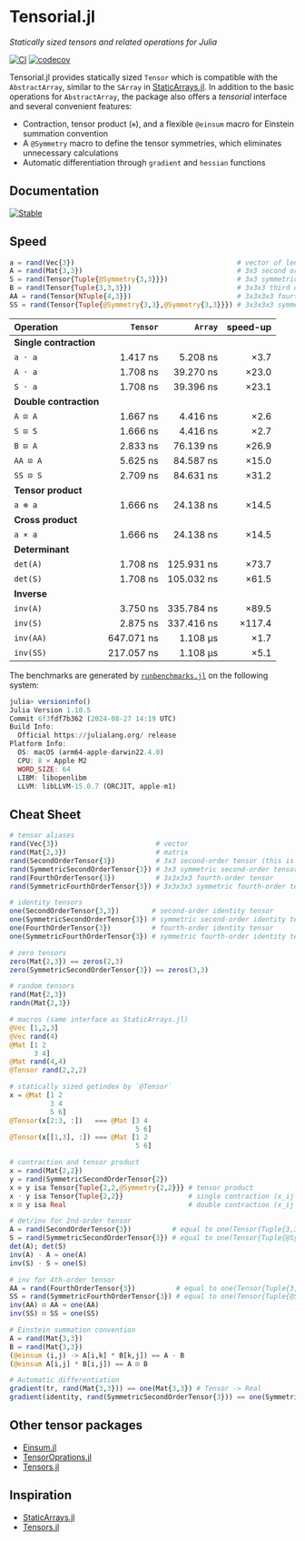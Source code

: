 # Tensorial.jl

*Statically sized tensors and related operations for Julia*

[![CI](https://github.com/KeitaNakamura/Tensorial.jl/actions/workflows/ci.yml/badge.svg)](https://github.com/KeitaNakamura/Tensorial.jl/actions/workflows/ci.yml)
[![codecov](https://codecov.io/gh/KeitaNakamura/Tensorial.jl/branch/main/graph/badge.svg?token=V58DXDI1R5)](https://codecov.io/gh/KeitaNakamura/Tensorial.jl)

Tensorial.jl provides statically sized `Tensor` which is compatible with the `AbstractArray`, similar to the `SArray` in [StaticArrays.jl](https://github.com/JuliaArrays/StaticArrays.jl).
In addition to the basic operations for `AbstractArray`, the package also offers a *tensorial* interface and several convenient features:

* Contraction, tensor product (`⊗`), and a flexible `@einsum` macro for Einstein summation convention
* A `@Symmetry` macro to define the tensor symmetries, which eliminates unnecessary calculations
* Automatic differentiation through `gradient` and `hessian` functions

## Documentation

[![Stable](https://img.shields.io/badge/docs-latest%20release-blue.svg)](https://KeitaNakamura.github.io/Tensorial.jl/stable)

## Speed

```julia
a = rand(Vec{3})                                        # vector of length 3
A = rand(Mat{3,3})                                      # 3x3 second order tensor
S = rand(Tensor{Tuple{@Symmetry{3,3}}})                 # 3x3 symmetric second order tensor
B = rand(Tensor{Tuple{3,3,3}})                          # 3x3x3 third order tensor
AA = rand(Tensor{NTuple{4,3}})                          # 3x3x3x3 fourth order tensor
SS = rand(Tensor{Tuple{@Symmetry{3,3},@Symmetry{3,3}}}) # 3x3x3x3 symmetric fourth order tensor (symmetrizing tensor)
```

| Operation  | `Tensor` | `Array` | speed-up |
|:-----------|---------:|--------:|---------:|
| **Single contraction** | | | |
| `a ⋅ a` | 1.417 ns | 5.208 ns | ×3.7 |
| `A ⋅ a` | 1.708 ns | 39.270 ns | ×23.0 |
| `S ⋅ a` | 1.708 ns | 39.396 ns | ×23.1 |
| **Double contraction** | | | |
| `A ⊡ A` | 1.667 ns | 4.416 ns | ×2.6 |
| `S ⊡ S` | 1.666 ns | 4.416 ns | ×2.7 |
| `B ⊡ A` | 2.833 ns | 76.139 ns | ×26.9 |
| `AA ⊡ A` | 5.625 ns | 84.587 ns | ×15.0 |
| `SS ⊡ S` | 2.709 ns | 84.631 ns | ×31.2 |
| **Tensor product** | | | |
| `a ⊗ a` | 1.666 ns | 24.138 ns | ×14.5 |
| **Cross product** | | | |
| `a × a` | 1.666 ns | 24.138 ns | ×14.5 |
| **Determinant** | | | |
| `det(A)` | 1.708 ns | 125.931 ns | ×73.7 |
| `det(S)` | 1.708 ns | 105.032 ns | ×61.5 |
| **Inverse** | | | |
| `inv(A)` | 3.750 ns | 335.784 ns | ×89.5 |
| `inv(S)` | 2.875 ns | 337.416 ns | ×117.4 |
| `inv(AA)` | 647.071 ns | 1.108 μs | ×1.7 |
| `inv(SS)` | 217.057 ns | 1.108 μs | ×5.1 |

The benchmarks are generated by
[`runbenchmarks.jl`](https://github.com/KeitaNakamura/Tensorial.jl/blob/master/benchmark/runbenchmarks.jl)
on the following system:

```julia
julia> versioninfo()
Julia Version 1.10.5
Commit 6f3fdf7b362 (2024-08-27 14:19 UTC)
Build Info:
  Official https://julialang.org/ release
Platform Info:
  OS: macOS (arm64-apple-darwin22.4.0)
  CPU: 8 × Apple M2
  WORD_SIZE: 64
  LIBM: libopenlibm
  LLVM: libLLVM-15.0.7 (ORCJIT, apple-m1)

```

## Cheat Sheet

```julia
# tensor aliases
rand(Vec{3})                        # vector
rand(Mat{2,3})                      # matrix
rand(SecondOrderTensor{3})          # 3x3 second-order tensor (this is the same as the Mat{3,3})
rand(SymmetricSecondOrderTensor{3}) # 3x3 symmetric second-order tensor (3x3 symmetric matrix)
rand(FourthOrderTensor{3})          # 3x3x3x3 fourth-order tensor
rand(SymmetricFourthOrderTensor{3}) # 3x3x3x3 symmetric fourth-order tensor

# identity tensors
one(SecondOrderTensor{3,3})        # second-order identity tensor
one(SymmetricSecondOrderTensor{3}) # symmetric second-order identity tensor
one(FourthOrderTensor{3})          # fourth-order identity tensor
one(SymmetricFourthOrderTensor{3}) # symmetric fourth-order identity tensor (symmetrizing tensor)

# zero tensors
zero(Mat{2,3}) == zeros(2,3)
zero(SymmetricSecondOrderTensor{3}) == zeros(3,3)

# random tensors
rand(Mat{2,3})
randn(Mat{2,3})

# macros (same interface as StaticArrays.jl)
@Vec [1,2,3]
@Vec rand(4)
@Mat [1 2
      3 4]
@Mat rand(4,4)
@Tensor rand(2,2,2)

# statically sized getindex by `@Tensor`
x = @Mat [1 2
          3 4
          5 6]
@Tensor(x[2:3, :])   === @Mat [3 4
                               5 6]
@Tensor(x[[1,3], :]) === @Mat [1 2
                               5 6]

# contraction and tensor product
x = rand(Mat{2,2})
y = rand(SymmetricSecondOrderTensor{2})
x ⊗ y isa Tensor{Tuple{2,2,@Symmetry{2,2}}} # tensor product
x ⋅ y isa Tensor{Tuple{2,2}}                # single contraction (x_ij * y_jk)
x ⊡ y isa Real                              # double contraction (x_ij * y_ij)

# det/inv for 2nd-order tensor
A = rand(SecondOrderTensor{3})          # equal to one(Tensor{Tuple{3,3}})
S = rand(SymmetricSecondOrderTensor{3}) # equal to one(Tensor{Tuple{@Symmetry{3,3}}})
det(A); det(S)
inv(A) ⋅ A ≈ one(A)
inv(S) ⋅ S ≈ one(S)

# inv for 4th-order tensor
AA = rand(FourthOrderTensor{3})          # equal to one(Tensor{Tuple{3,3,3,3}})
SS = rand(SymmetricFourthOrderTensor{3}) # equal to one(Tensor{Tuple{@Symmetry{3,3}, @Symmetry{3,3}}})
inv(AA) ⊡ AA ≈ one(AA)
inv(SS) ⊡ SS ≈ one(SS)

# Einstein summation convention
A = rand(Mat{3,3})
B = rand(Mat{3,3})
(@einsum (i,j) -> A[i,k] * B[k,j]) == A ⋅ B
(@einsum A[i,j] * B[i,j]) == A ⊡ B

# Automatic differentiation
gradient(tr, rand(Mat{3,3})) == one(Mat{3,3}) # Tensor -> Real
gradient(identity, rand(SymmetricSecondOrderTensor{3})) == one(SymmetricFourthOrderTensor{3}) # Tensor -> Tensor
```

## Other tensor packages

- [Einsum.jl](https://github.com/ahwillia/Einsum.jl)
- [TensorOprations.jl](https://github.com/Jutho/TensorOperations.jl)
- [Tensors.jl](https://github.com/KristofferC/Tensors.jl)

## Inspiration

- [StaticArrays.jl](https://github.com/JuliaArrays/StaticArrays.jl)
- [Tensors.jl](https://github.com/KristofferC/Tensors.jl)
